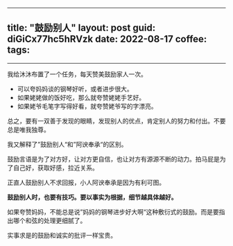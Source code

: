 
---
title: "鼓励别人"
layout: post
guid: diGiCx77hc5hRVzk
date: 2022-08-17
coffee:
tags:
  -
---

我给沐沐布置了一个任务，每天赞美鼓励家人一次。

- 可以夸妈妈谈的钢琴好听，或者进步很大。
- 如果姥姥做的饭好吃，那么就夸赞姥姥手艺好。
- 如果姥爷毛笔字写得好看，就夸赞姥爷写的字漂亮。

总之，要有一双善于发现的眼睛，发现别人的优点，肯定别人的努力和付出。不要总是唯我独尊。

我又解释了”鼓励别人“和”阿谀奉承“的区别。

鼓励言语是为了对方好，让对方更自信，也让对方有源源不断的动力。拍马屁是为了自己好，获取好感，拉近关系。

正直人鼓励别人不求回报，小人阿谀奉承是因为有利可图。

**鼓励别人时，也要有技巧。要以事实为根据，细节越具体越好。**

如果夸赞妈妈，不能总是说”妈妈的钢琴进步好大啊“这种敷衍式的鼓励。而是要指出哪个和弦的处理更细腻了。

实事求是的鼓励和诚实的批评一样宝贵。
